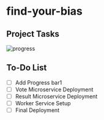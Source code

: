 # find-your-bias

## Project Tasks

![progress](https://progress-bar.dev/0/)

## To-Do List
- [ ] Add Progress bar1
- [ ] Vote Microservice Deployment
- [ ] Result Microservice Deployment
- [ ] Worker Service Setup
- [ ] Final Deployment 
